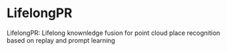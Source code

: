 # LifelongPR
LifelongPR: Lifelong knownledge fusion for point cloud place recognition based on replay and prompt learning
